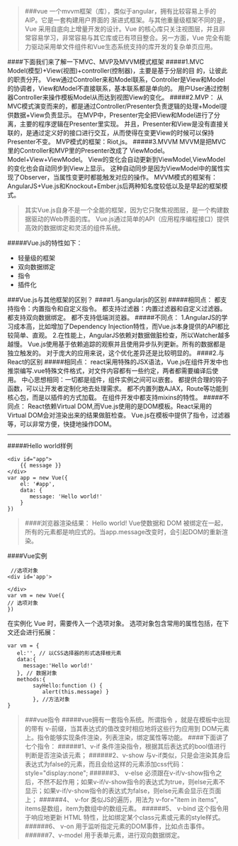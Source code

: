 >###vue
一个mvvm框架（库），类似于angular，拥有比较容易上手的AIP。它是一套构建用户界面的 渐进式框架。与其他重量级框架不同的是，Vue 采用自底向上增量开发的设计。Vue 的核心库只关注视图层，并且非常容易学习，非常容易与其它库或已有项目整合。另一方面，Vue 完全有能力驱动采用单文件组件和Vue生态系统支持的库开发的复杂单页应用。

####下面我们来了解一下MVC、MVP及MVVM模式框架
#####1.MVC
     Model(模型)+View(视图)+controller(控制器)，主要是基于分层的目     的，让彼此的职责分开。
     View通过Controller来和Model联系，Controller是View和Model的协调者，View和Model不直接联系，基本联系都是单向的。
     用户User通过控制器Controller来操作模板Model从而达到视图View的变化。
#####2.MVP：
    从MVC模式演变而来的，都是通过Controller/Presenter负责逻辑的处理+Model提供数据+View负责显示。
    在MVP中，Presenter完全把View和Model进行了分离，主要的程序逻辑在Presenter里实现。
    并且，Presenter和View是没有直接关联的，是通过定义好的接口进行交互，从而使得在变更View的时候可以保持Presenter不变。
    MVP模式的框架：Riot,js。
#####3.MVVM
    MVVM是把MVC里的Controller和MVP里的Presenter改成了    ViewModel。Model+View+ViewModel。
    View的变化会自动更新到ViewModel,ViewModel的变化也会自动同步到View上显示。
    这种自动同步是因为ViewModel中的属性实现了Observer，当属性变更时都能触发对应的操作。
    MVVM模式的框架有：AngularJS+Vue.js和Knockout+Ember.js后两种知名度较低以及是早起的框架模式。

>其实Vue.js自身不是一个全能的框架，因为它只聚焦视图层，是一个构建数据驱动的Web界面的库。
Vue.js通过简单的API（应用程序编程接口）提供高效的数据绑定和灵活的组件系统。

#####Vue.js的特性如下：
* 轻量级的框架
* 双向数据绑定
* 指令
* 插件化

 ###Vue.js与其他框架的区别？
####1.与angularjs的区别
#####相同点：
都支持指令：内置指令和自定义指令。
都支持过滤器：内置过滤器和自定义过滤器。
都支持双向数据绑定。
都不支持低端浏览器。
#####不同点：
1.AngularJS的学习成本高，比如增加了Dependency Injection特性，而Vue.js本身提供的API都比较简单、直观。
2.在性能上，AngularJS依赖对数据做脏检查，所以Watcher越多越慢。
Vue.js使用基于依赖追踪的观察并且使用异步队列更新。所有的数据都是独立触发的。
对于庞大的应用来说，这个优化差异还是比较明显的。
####2.与React的区别
#####相同点：
react采用特殊的JSX语法，Vue.js在组件开发中也推崇编写.vue特殊文件格式，对文件内容都有一些约定，两者都需要编译后使用。
中心思想相同：一切都是组件，组件实例之间可以嵌套。
都提供合理的钩子函数，可以让开发者定制化地去处理需求。
都不内置列数AJAX，Route等功能到核心包，而是以插件的方式加载。
在组件开发中都支持mixins的特性。
#####不同点：
React依赖Virtual DOM,而Vue.js使用的是DOM模板。React采用的Virtual DOM会对渲染出来的结果做脏检查。
Vue.js在模板中提供了指令，过滤器等，可以非常方便，快捷地操作DOM。

***

#####Hello world样例
````
<div id="app">
    {{ message }}
</div>
var app = new Vue({
    el: '#app',
    data: {
       message: 'Hello world!'
    }
})
````
>####浏览器渲染结果：
    Hello world!
Vue使数据和 DOM 被绑定在一起，所有的元素都是响应式的。当app.message改变时，会引起DOM的重新渲染。

####Vue实例
````
 //选项对象
<div id='app'>

</div>
var vm = new Vue({
// 选项对象
})
````
在实例化 Vue 时，需要传入一个选项对象。
选项对象包含常用的属性包括，在下文还会进行拓展：
````
var vm = { 
   el:'', // 以CSS选择器的形式选择根元素
   data:{
     message:'Hello world!' 
   }, // 数据对象
   methods:{ 
        sayHello:function () {
           alert(this.message) } 
        }, //方法对象
}
````
>###vue指令
#####vue拥有一套指令系统。所谓指令 ，就是在模板中出现的带有 v-前缀，当其表达式的值改变时相应地将这些行为应用到 DOM元素上。指令能够实现条件渲染，列表渲染，绑定属性等功能。
####下面讲了七个指令：
######1、v-if 条件渲染指令，根据其后表达式的bool值进行判断是否渲染该元素；
######2、v-show 与v-if类似，只是会渲染其身后表达式为false的元素，而且会给这样的元素添加css代码：style="display:none";
######3、 v-else 必须跟在v-if/v-show指令之后，不然不起作用；如果v-if/v-show指令的表达式为true，则else元素不显示；如果v-if/v-show指令的表达式为false，则else元素会显示在页面上；
######4、 v-for  类似JS的遍历，用法为 v-for="item in items", items是数组，item为数组中的数组元素。
######5、 v-bind  这个指令用于响应地更新 HTML 特性，比如绑定某个class元素或元素的style样式。
######6、 v-on  用于监听指定元素的DOM事件，比如点击事件。
######7、v-model 用于表单元素，进行双向数据绑定。
